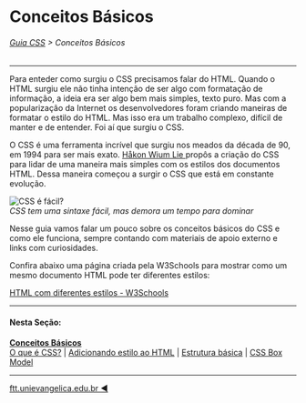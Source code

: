 # Conceitos Básicos
###### [Guia CSS](../README.md) > Conceitos Básicos
---

Para enteder como surgiu o CSS precisamos falar do HTML. Quando o HTML surgiu ele não tinha intenção de ser algo com formatação de informação, a ideia era ser algo bem mais simples, texto puro. Mas com a popularização da Internet os desenvolvedores foram criando maneiras de formatar o estilo do HTML. Mas isso era um trabalho complexo, difícil de manter e de entender. Foi aí que surgiu o CSS.

O CSS é uma ferramenta incrível que surgiu nos meados da década de 90, em 1994 para ser mais exato. [Håkon Wium Lie ](https://pt.wikipedia.org/wiki/H%C3%A5kon_Wium_Lie) propôs a criação do CSS para lidar de uma maneira mais simples com os estilos dos documentos HTML. Dessa maneira começou a surgir o CSS que está em constante evolução.

![CSS é fácil?](https://media.giphy.com/media/xZqycRHIQkKNa/giphy.gif)  
*CSS tem uma sintaxe fácil, mas demora um tempo para dominar*

Nesse guia vamos falar um pouco sobre os conceitos básicos do CSS e como ele funciona, sempre contando com materiais de apoio externo e links com curiosidades.

Confira abaixo uma página criada pela W3Schools para mostrar como um mesmo documento HTML pode ter diferentes estilos:

[HTML com diferentes estilos - W3Schools](https://www.w3schools.com/css/demo_default.htm)

---
#### Nesta Seção:
[**Conceitos Básicos**](./conceitos-basicos.md)  
[O que é CSS?](./o-que-e-css.md) | [Adicionando estilo ao HTML](./adicionando-estilo-ao-html.md) | [Estrutura básica](./estrutura-basica.md) | [CSS Box Model](./css-box-model.md)

---
[ftt.unievangelica.edu.br :arrow_backward:](http://ftt.unievangelica.edu.br) 
